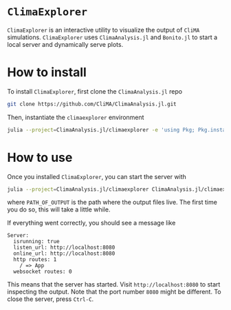 `ClimaExplorer`
=============

`ClimaExplorer` is an interactive utility to visualize the output of `CliMA`
simulations. `ClimaExplorer` uses `ClimaAnalysis.jl` and `Bonito.jl` to start a
local server and dynamically serve plots.

How to install
===============

To install `ClimaExplorer`, first clone the `ClimaAnalysis.jl` repo
```sh
git clone https://github.com/CliMA/ClimaAnalysis.jl.git
```
Then, instantiate the `climaexplorer` environment
```sh
julia --project=ClimaAnalysis.jl/climaexplorer -e 'using Pkg; Pkg.instantiate()'
```

How to use
==========

Once you installed `ClimaExplorer`, you can start the server with
```sh
julia --project=ClimaAnalysis.jl/climaexplorer ClimaAnalysis.jl/climaexplorer/explorer.jl PATH_OF_OUTPUT 
```
where `PATH_OF_OUTPUT` is the path where the output files live.
The first time you do so, this will take a little while.

If everything went correctly, you should see a message like
```
Server:
  isrunning: true
  listen_url: http://localhost:8080
  online_url: http://localhost:8080
  http routes: 1
    / => App
  websocket routes: 0
```
This means that the server has started. Visit `http://localhost:8080` to start
inspecting the output. Note that the port number `8080` might be different.
To close the server, press `Ctrl-C`.
